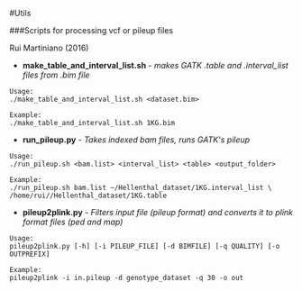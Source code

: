 #Utils

###Scripts for processing vcf or pileup files


Rui Martiniano (2016)


 - **make_table_and_interval_list.sh** - *makes GATK .table and .interval_list files from .bim file*
 
```
Usage:
./make_table_and_interval_list.sh <dataset.bim>

Example:
./make_table_and_interval_list.sh 1KG.bim 

```
 
  
 - **run_pileup.py** - *Takes indexed bam files, runs GATK's pileup*
```
Usage:
./run_pileup.sh <bam.list> <interval_list> <table> <output_folder>

Example:
./run_pileup.sh bam.list ~/Hellenthal_dataset/1KG.interval_list \
/home/rui//Hellenthal_dataset/1KG.table
```



- **pileup2plink.py** - *Filters input file (pileup format) and converts it to plink format files (ped and map)*

```
Usage:
pileup2plink.py [-h] [-i PILEUP_FILE] [-d BIMFILE] [-q QUALITY] [-o OUTPREFIX]

Example:
pileup2plink -i in.pileup -d genotype_dataset -q 30 -o out

```

